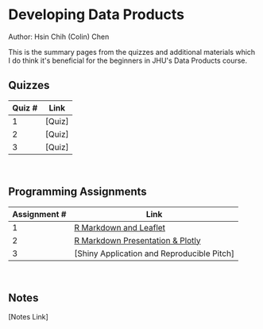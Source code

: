 # Developing Data Products

Author: Hsin Chih (Colin) Chen </br>

This is the summary pages from the quizzes and additional materials which I do think it's beneficial for the beginners in JHU's Data Products course.</br>

## Quizzes
Quiz # | Link 
--- | --- 
1 | [Quiz]
2 | [Quiz]
3 | [Quiz]
</br>

## Programming Assignments
Assignment # | Link 
--- | --- 
1 | [R Markdown and Leaflet](https://github.com/hsc251/RLearn/blob/master/JHU_DataScience/09_Developing_Data_Products/project/09_PA1.Rmd)
2 | [R Markdown Presentation & Plotly](https://github.com/hsc251/RLearn/blob/master/JHU_DataScience/09_Developing_Data_Products/project/09_PA2.Rmd)
3 | [Shiny Application and Reproducible Pitch]
</br>

## Notes
[Notes Link]
